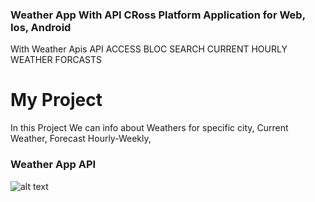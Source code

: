 ### Weather App With API CRoss Platform Application for Web, Ios, Android
  With Weather Apis
  API ACCESS
  BLOC
  SEARCH CURRENT 
  HOURLY WEATHER FORCASTS

# My Project

In this Project We can info about Weathers for specific city, Current Weather, Forecast Hourly-Weekly,
### Weather App API

![alt text](https://github.com/MuhammadShoaib495/weather_app/blob/741336f96eca54451e11a9c3787bf0145aba1b05/weather_app.png)
